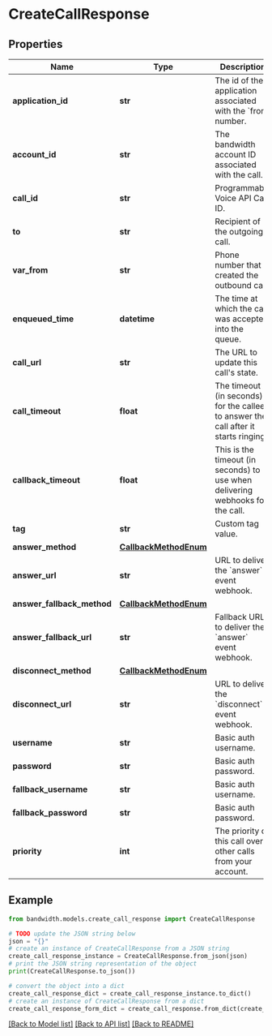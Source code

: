 # CreateCallResponse


## Properties

Name | Type | Description | Notes
------------ | ------------- | ------------- | -------------
**application_id** | **str** | The id of the application associated with the &#x60;from&#x60; number. | 
**account_id** | **str** | The bandwidth account ID associated with the call. | 
**call_id** | **str** | Programmable Voice API Call ID. | 
**to** | **str** | Recipient of the outgoing call. | 
**var_from** | **str** | Phone number that created the outbound call. | 
**enqueued_time** | **datetime** | The time at which the call was accepted into the queue. | [optional] 
**call_url** | **str** | The URL to update this call&#39;s state. | 
**call_timeout** | **float** | The timeout (in seconds) for the callee to answer the call after it starts ringing. | [optional] 
**callback_timeout** | **float** | This is the timeout (in seconds) to use when delivering webhooks for the call. | [optional] 
**tag** | **str** | Custom tag value. | [optional] 
**answer_method** | [**CallbackMethodEnum**](CallbackMethodEnum.md) |  | 
**answer_url** | **str** | URL to deliver the &#x60;answer&#x60; event webhook. | 
**answer_fallback_method** | [**CallbackMethodEnum**](CallbackMethodEnum.md) |  | [optional] 
**answer_fallback_url** | **str** | Fallback URL to deliver the &#x60;answer&#x60; event webhook. | [optional] 
**disconnect_method** | [**CallbackMethodEnum**](CallbackMethodEnum.md) |  | 
**disconnect_url** | **str** | URL to deliver the &#x60;disconnect&#x60; event webhook. | [optional] 
**username** | **str** | Basic auth username. | [optional] 
**password** | **str** | Basic auth password. | [optional] 
**fallback_username** | **str** | Basic auth username. | [optional] 
**fallback_password** | **str** | Basic auth password. | [optional] 
**priority** | **int** | The priority of this call over other calls from your account. | [optional] 

## Example

```python
from bandwidth.models.create_call_response import CreateCallResponse

# TODO update the JSON string below
json = "{}"
# create an instance of CreateCallResponse from a JSON string
create_call_response_instance = CreateCallResponse.from_json(json)
# print the JSON string representation of the object
print(CreateCallResponse.to_json())

# convert the object into a dict
create_call_response_dict = create_call_response_instance.to_dict()
# create an instance of CreateCallResponse from a dict
create_call_response_form_dict = create_call_response.from_dict(create_call_response_dict)
```
[[Back to Model list]](../README.md#documentation-for-models) [[Back to API list]](../README.md#documentation-for-api-endpoints) [[Back to README]](../README.md)


